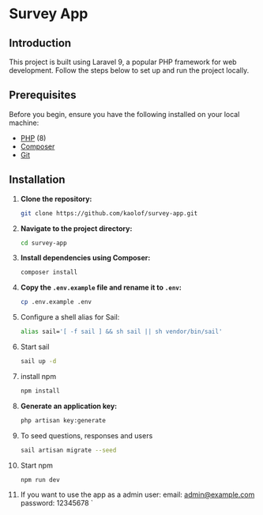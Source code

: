 # Survey App

## Introduction

This project is built using Laravel 9, a popular PHP framework for web development. Follow the steps below to set up and run the project locally.

## Prerequisites

Before you begin, ensure you have the following installed on your local machine:

- [PHP](https://www.php.net/) (8)
- [Composer](https://getcomposer.org/)
- [Git](https://git-scm.com/)

## Installation

1. **Clone the repository:**

    ```bash
    git clone https://github.com/kaolof/survey-app.git
    ```

2. **Navigate to the project directory:**

    ```bash
    cd survey-app
    ```

3. **Install dependencies using Composer:**

    ```bash
    composer install
    ```

4. **Copy the `.env.example` file and rename it to `.env`:**

    ```bash
    cp .env.example .env
    ```

5. Configure a shell alias for Sail:
    ```bash
    alias sail='[ -f sail ] && sh sail || sh vendor/bin/sail'
    ```
6. Start sail
    ```bash
    sail up -d
    ```
7. install npm
    ```bash
    npm install
    ```
8. **Generate an application key:**

    ```bash
    php artisan key:generate
    ```
9. To seed questions, responses and users

    ```bash
    sail artisan migrate --seed
    ```
10. Start npm

    ```bash
    npm run dev
    ```

10. If you want to use the app as a admin user:
    email: admin@example.com
    password: 12345678
`
